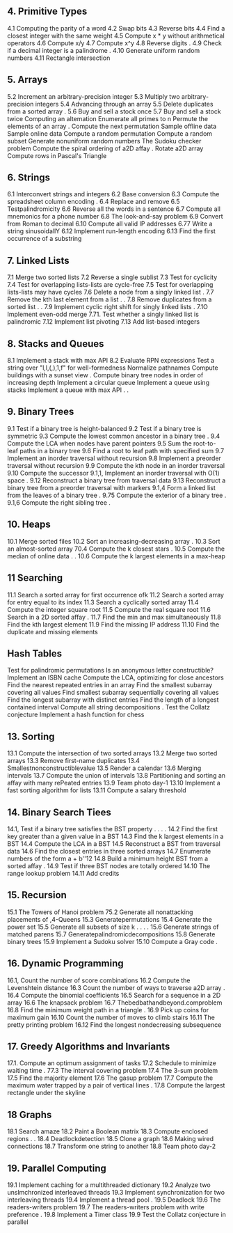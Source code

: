 
## 4. Primitive Types
4.1 Computing the parity of a word
4.2 Swap bits
4.3 Reverse bits
4.4 Find a closest integer with the same weight
4.5 Compute x * y without arithmetical operators
4.6 Compute x/y
4.7 Compute x^y
4.8 Reverse digits .
4.9 Check if a decimal integer is a palindrome .
4.10 Generate uniform random numbers
4.11 Rectangle intersection

## 5. Arrays
5.2 Increment an arbitrary-precision integer
5.3 Multiply two arbitrary-precision integers
5.4 Advancing through an array
5.5 Delete duplicates from a sorted array .
5.6 Buy and sell a stock once
5.7 Buy and sell a stock twice
Computing an altemation
Enumerate all primes to n
Permute the elements of an array .
Compute the next permutation
Sample offline data
Sample online data
Compute a random permutation
Compute a random subset
Generate nonuniform random numbers
The Sudoku checker problem
Compute the spiral ordering of a2D affay .
Rotate a2D array
Compute rows in Pascal's Triangle

## 6. Strings
6.1 Interconvert strings and integers
6.2 Base conversion
6.3 Compute the spreadsheet column encoding .
6.4 Replace and remove
6.5 Testpalindromicity
6.6 Reverse all the words in a sentence
6.7 Compute all mnemonics for a phone number
6.8 The look-and-say problem
6.9 Convert from Roman to decimal
6.10 Compute all valid IP addresses
6.77 Write a string sinusoidallY
6.12 Implement run-length encoding
6.13 Find the first occurrence of a substring

## 7. Linked Lists
7.1 Merge two sorted lists
7.2 Reverse a single sublist
7.3 Test for cyclicity
7.4 Test for overlapping lists-lists are cycle-free
7.5 Test for overlapping lists-lists may have cycles
7.6 Delete a node from a singly linked list . 
7.7 Remove the kth last element from a list . .
7.8 Remove duplicates from a sorted list . .
7.9 Implement cyclic right shift for singly linked lists .
7.1O Implement even-odd merge
7.71. Test whether a singly linked list is palindromic
7.12 Implement list pivoting
7.13 Add list-based integers

## 8. Stacks and Queues
8.1 Implement a stack with max API
8.2 Evaluate RPN expressions
Test a string over "l,l,(,),1,f" for well-formedness
Normalize pathnames
Compute buildings with a sunset view .
Compute binary tree nodes in order of increasing depth
Implement a circular queue
Implement a queue using stacks
Implement a queue with max API . .

## 9. Binary Trees
9.1 Test if a binary tree is height-balanced
9.2 Test if a binary tree is symmetric
9.3 Compute the lowest common ancestor in a binary tree .
9.4 Compute the LCA when nodes have parent pointers
9.5 Sum the root-to-leaf paths in a binary tree
9.6 Find a root to leaf path with specified sum
9.7 Implement an inorder traversal without recursion
9.8 Implement a preorder traversal without recursion
9.9 Compute the kth node in an inorder traversal
9.10 Compute the successor
9.1,1, Implement an inorder traversal with O(1) space .
9.12 Reconstruct a binary tree from traversal data
9.13 Reconstruct a binary tree from a preorder traversal with markers
9.1,4 Form a linked list from the leaves of a binary tree .
9.75 Compute the exterior of a binary tree .
9.1,6 Compute the right sibling tree .

## 10. Heaps
10.1 Merge sorted files
10.2 Sort an increasing-decreasing array .
10.3 Sort an almost-sorted array
70.4 Compute the k closest stars .
10.5 Compute the median of online data . .
10.6 Compute the k largest elements in a max-heap

## 11 Searching
11.1 Search a sorted array for first occurrence ofk
11.2 Search a sorted array for entry equal to its index
11.3 Search a cyclically sorted array
11.4 Compute the integer square root
11.5 Compute the real square root
11.6 Search in a 2D sorted affay .
11.7 Find the min and max simultaneously
11.8 Find the kth largest element
11.9 Find the missing IP address
11.10 Find the duplicate and missing elements

## Hash Tables
Test for palindromic permutations
Is an anonymous letter constructible?
Implement an ISBN cache
Compute the LCA, optimizing for close ancestors
Find the nearest repeated entries in an array
Find the smallest subarray covering all values
Find smallest subarray sequentially covering all values
Find the longest subarray with distinct entries
Find the length of a longest contained interval
Compute all string decompositions .
Test the Collatz conjecture
Implement a hash function for chess

## 13. Sorting
13.1 Compute the intersection of two sorted arrays
13.2 Merge two sorted arrays
13.3 Remove first-name duplicates
13.4 Smallestnonconstructiblevalue
13.5 Render a calendar
13.6 Merging intervals
13.7 Compute the union of intervals
13.8 Partitioning and sorting an affay with many rePeated entries
13.9 Team photo day-1
13.10 lmplement a fast sorting algorithm for lists
13.11 Compute a salary threshold

## 14. Binary Search Tiees
14.1, Test if a binary tree satisfies the BST property . . . .
14.2 Find the first key greater than a given value in a BST
14.3 Find the k largest elements in a BST
14.4 Compute the LCA in a BST
14.5 Reconstruct a BST from traversal data
14.6 Find the closest entries in three sorted arrays
14.7 Enumerate numbers of the form a + b''12
14.8 Build a minimum height BST from a sorted affay .
14.9 Test if three BST nodes are totally ordered
14.10 The range lookup problem
14.11 Add credits

## 15. Recursion
15.1 The Towers of Hanoi problem
75.2 Generate all nonattacking placements of ,4-Queens
15.3 Generatepermutations
15.4 Generate the power set
15.5 Generate all subsets of size k . . . .
15.6 Generate strings of matched parens
15.7 Generatepalindromicdecompositions
15.8 Generate binary trees
15.9 Implement a Sudoku solver
15.10 Compute a Gray code .

## 16. Dynamic Programming
16.1, Count the number of score combinations
16.2 Compute the Levenshtein distance
16.3 Count the number of ways to traverse a2D array .
16.4 Compute the binomial coefficients
16.5 Search for a sequence in a 2D array
16.6 The knapsack problem
16.7 Thebedbathandbeyond.comproblem
16.8 Find the minimum weight path in a triangle .
16.9 Pick up coins for maximum gain
16.10 Count the number of moves to climb stairs
16.11 The pretty printing problem
16.12 Find the longest nondecreasing subsequence

## 17. Greedy Algorithms and Invariants
17.1. Compute an optimum assignment of tasks
17.2 Schedule to minimize waiting time .
77.3 The interval covering problem
17.4 The 3-sum problem
17.5 Find the majority element
17.6 The gasup problem
17.7 Compute the maximum water trapped by a pair of vertical lines .
17.8 Compute the largest rectangle under the skyline

## 18 Graphs
18.1 Search amaze
18.2 Paint a Boolean matrix
18.3 Compute enclosed regions . .
18.4 Deadlockdetection
18.5 Clone a graph
18.6 Making wired connections
18.7 Transform one string to another
18.8 Team photo day-2

## 19. Parallel Computing
19.1 Implement caching for a multithreaded dictionary
19.2 Analyze two unslmchronized interleaved threads
19.3 Implement synchronization for two interleaving threads
19.4 Implement a thread pool .
19.5 Deadlock
19.6 The readers-writers problem
19.7 The readers-writers problem with write preference .
19.8 Implement a Timer class
19.9 Test the Collatz conjecture in parallel
